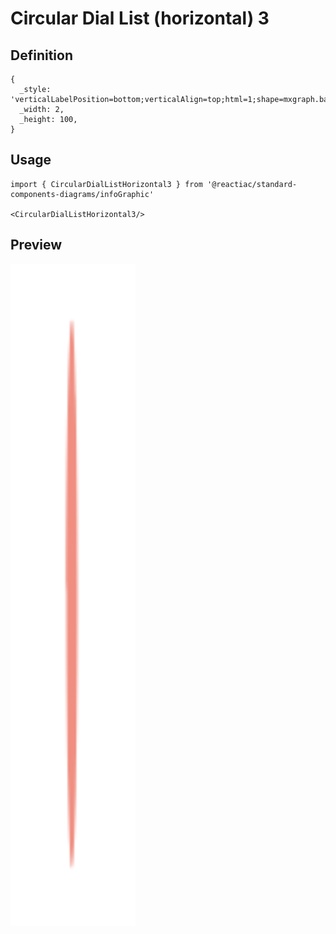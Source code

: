 # Circular Dial List (horizontal) 3

## Definition

```
{
  _style: 'verticalLabelPosition=bottom;verticalAlign=top;html=1;shape=mxgraph.basic.donut;dx=10;strokeColor=none;fillColor=#F08E81;fontSize=12;fontColor=#AE4132;align=center;fontStyle=1;',
  _width: 2,
  _height: 100,
}
```

## Usage

```
import { CircularDialListHorizontal3 } from '@reactiac/standard-components-diagrams/infoGraphic'

<CircularDialListHorizontal3/>
```

## Preview

<img src="./circular-dial-list-horizontal-3.png" width="200"/>
